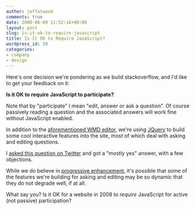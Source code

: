 ```yaml
---
author: jeffatwood
comments: true
date: 2008-06-09 11:52:16+00:00
layout: post
slug: is-it-ok-to-require-javascript
title: Is It OK to Require JavaScript?
wordpress_id: 50
categories:
- company
- design
---
```



Here's one decision we're pondering as we build stackoverflow, and I'd like to get your feedback on it:



**Is it OK to require JavaScript to participate?**



Note that by "participate" I mean "edit, answer or ask a question". Of course passively reading a question and the associated answers will work fine without JavaScript enabled.



In addition to the [aforementioned WMD editor](http://blog.stackoverflow.com/index.php/2008/05/potential-markup-and-editing-choices/), we're using [JQuery](http://jquery.com/) to build some cool interactive features into the site, most of which deal with asking and editing questions.



I [asked this question on Twitter](http://quotably.com/codinghorror/statuses/830271411) and got a "mostly yes" answer, with a few objections.



While we do believe in [progressive enhancement](http://en.wikipedia.org/wiki/Progressive_Enhancement), it's possible that some of the features we're building for asking and editing may be so dynamic that they do not degrade well, if at all.



What say you? Is it OK for a website in 2008 to _require_ JavaScript for active (not passive) participation?

